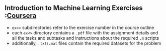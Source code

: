 ## Introduction to Machine Learning Exercises :[Coursera](https://www.coursera.org/learn/machine-learning-course/home/info)

- `ex<>` subdirectories refer to the exercise number in the course outline
- each `ex<>` directory contains a `.pdf` file with the assignment details and all the tasks and subtasks and instructions about the required `.m` scripts 
- additionally, `.txt`/`.mat` files contain the required datasets for the problem
